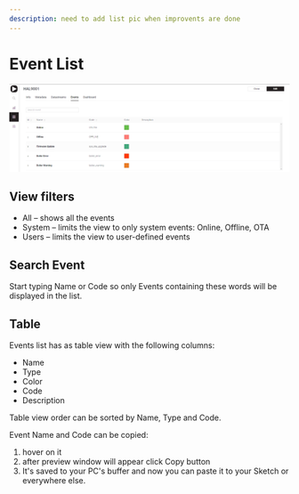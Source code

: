```yaml
---
description: need to add list pic when improvents are done
---
```


# Event List

![!update this pic after improvements made](../../../../.gitbook/assets/events.png)

## View filters

* All – shows all the events
* System – limits the view to only system events: Online, Offline, OTA
* Users – limits the view to user-defined events

## Search Event

Start typing Name or Code so only Events containing these words will be displayed in the list.

## Table

Events list has as table view with the following columns:

* Name
* Type
* Color
* Code
* Description

Table view order can be sorted by Name, Type and Code.

Event Name and Code can be copied:

1. hover on it
2. after preview window will appear click Copy button
3. It's saved to your PC's buffer and now you can paste it to your Sketch or everywhere else.



